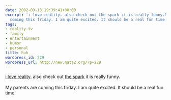 ```yaml
---
date: 2002-03-13 19:39:41+00:00
excerpt: 'i love reality. also check out the spark it is really funny.My parents are
  coming this friday. I am quite excited. It should be a real fun time. '
tags:
- reality-tv
- family
- entertainment
- humor
- personal
title: huh
wordpress_id: 229
wordpress_url: http://new.nata2.org/?p=229
---
```


<a href="http://www.wastedchicks.com">i love reality</a>. also check out <a href="http://www.thespark.com">the spark</a> it is really funny.<br/><br/>My parents are coming this friday. I am quite excited. It should be a real fun time.